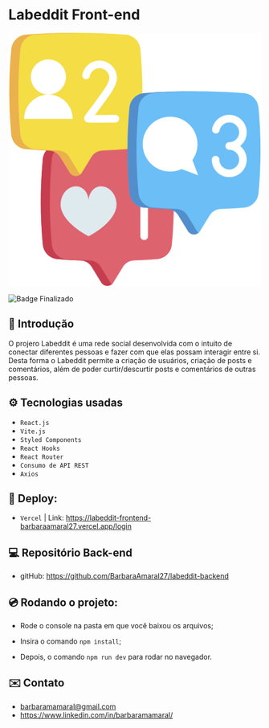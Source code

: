 # Labeddit Front-end
![Labeddit](./src/assets/redes.png)

![Badge Finalizado](http://img.shields.io/static/v1?label=STATUS&message=FINALIZADO&color=GREEN&style=for-the-badge)

## 📑 Introdução

 O projero Labeddit é uma rede social desenvolvida com o intuito de conectar diferentes pessoas e fazer com que elas possam interagir entre si. Desta forma o Labeddit permite a criação de usuários, criação de posts e comentários, além de poder curtir/descurtir posts e comentários de outras pessoas.

## ⚙️ Tecnologias usadas

- ``React.js``
- ``Vite.js``
- ``Styled Components``
- ``React Hooks``
- ``React Router``
- ``Consumo de API REST``
- ``Axios``

## 📌 Deploy:

- ``Vercel`` | Link: <https://labeddit-frontend-barbaraamaral27.vercel.app/login>

## 💻 Repositório Back-end

- gitHub: https://github.com/BarbaraAmaral27/labeddit-backend


## 💿 Rodando o projeto:

- Rode o console na pasta em que você baixou os arquivos;

- Insira o comando ``npm install``;

- Depois, o comando ``npm run dev`` para rodar no navegador.

## ✉️ Contato

- barbaramamaral@gmail.com
- https://www.linkedin.com/in/barbaramamaral/  
